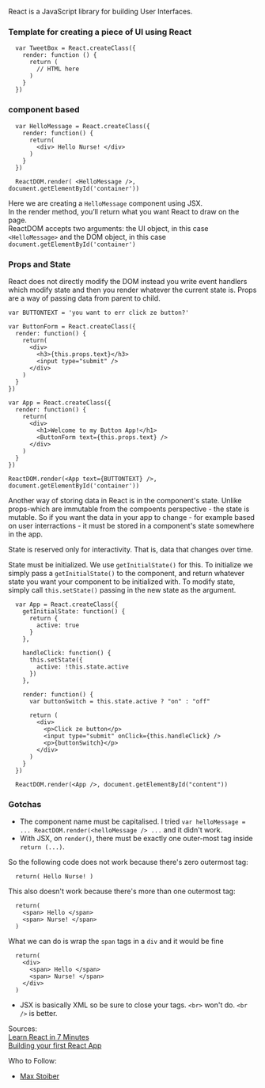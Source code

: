 React is a JavaScript library for building User Interfaces.

### Template for creating a piece of UI using React
```JSX
  var TweetBox = React.createClass({
    render: function () {
      return (
        // HTML here
      )
    }
  })
```

### component based

```JSX
  var HelloMessage = React.createClass({
    render: function() {
      return(
        <div> Hello Nurse! </div>
      )
    }
  })
  
  ReactDOM.render( <HelloMessage />, document.getElementById('container'))
```

Here we are creating a `HelloMessage` component using JSX.  
In the render method, you’ll return what you want React to draw on the page.  
ReactDOM accepts two arguments: the UI object, in this case `<HelloMessage>` and the DOM object, in this case `document.getElementById('container')`

### Props and State
React does not directly modify the DOM instead you write event handlers which modify state and then you render whatever the current state is.
Props are a way of passing data from parent to child.

```JSX
var BUTTONTEXT = 'you want to err click ze button?'

var ButtonForm = React.createClass({
  render: function() {
    return(
      <div>
        <h3>{this.props.text}</h3>
        <input type="submit" />
      </div>
    )
  }
})

var App = React.createClass({
  render: function() {
    return(
      <div>
        <h1>Welcome to my Button App!</h1>
        <ButtonForm text={this.props.text} />
      </div>
    )
  }
})

ReactDOM.render(<App text={BUTTONTEXT} />, document.getElementById('container'))
```

Another way of storing data in React is in the component's state. Unlike props-which are immutable from the compoents perspective - 
the state is mutable. So if you want the data in your app to change - for example based on user interractions - it must be stored
in a component's state somewhere in the app.

State is reserved only for interactivity. That is, data that changes over time.  

State must be initialized. We use `getInitialState()` for this. To initialize we simply pass a `getInitialState()` to the 
component, and return whatever state you want your component to be initialized with. To modify state, simply call `this.setState()`
passing in the new state as the argument.

```JSX
  var App = React.createClass({
    getInitialState: function() {
      return {
        active: true
      }
    },
    
    handleClick: function() {
      this.setState({
        active: !this.state.active
      })
    },
    
    render: function() {
      var buttonSwitch = this.state.active ? "on" : "off"
      
      return (
        <div>
          <p>Click ze button</p>
          <input type="submit" onClick={this.handleClick} />
          <p>{buttonSwitch}</p>
        </div>
      )
    }
  })  
  
  ReactDOM.render(<App />, document.getElementById("content"))
```

### Gotchas
* The component name must be capitalised. I tried `var helloMessage = ... ReactDOM.render(<helloMessage /> ...` and it didn't work.
* With JSX, on `render()`, there must be exactly one outer-most tag inside `return (...)`.

So the following code does not work because there's zero outermost tag:
```JSX
  return( Hello Nurse! )
```

This also doesn't work because there's more than one outermost tag:
```JSX
  return(
    <span> Hello </span>
    <span> Nurse! </span>
  )
```

What we can do is wrap the `span` tags in a `div` and it would be fine
```JSX
  return(
    <div>
      <span> Hello </span>
      <span> Nurse! </span>
    </div>
  )
```

* JSX is basically XML so be sure to close your tags. `<br>` won't do. `<br />` is better.

Sources:  
[Learn React in 7 Minutes](https://medium.com/learning-new-stuff/learn-react-js-in-7-min-92a1ef023003#.w2w6eo9uj)  
[Building your first React App](https://medium.com/learning-new-stuff/building-your-first-react-js-app-d53b0c98dc#.uu77ljaci)  

Who to Follow:
* [Max Stoiber](http://mxstbr.com/)
